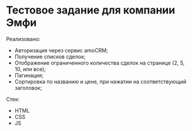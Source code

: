 # Тестовое задание для компании Эмфи

Реализовано:

- Авторизация через сервис amoCRM;
- Получение списков сделок;
- Отображение ограниченного количества сделок на странице (2, 5, 10, или все);
- Пагинация;
- Сортировка по названию и цене, при нажатии на соответствующий заголовок;

Стек:
- HTML
- CSS
- JS
